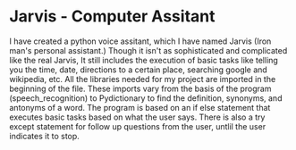 # Jarvis - Computer Assitant

I have created a python voice assitant, which I have named Jarvis (Iron man's personal assistant.) Though it isn't as sophisticated and complicated like the real Jarvis, It still includes the execution of basic tasks like telling you the time, date, directions to a certain place, searching google and wikipedia, etc. All the libraries needed for my project are imported in the beginning of the file. These imports vary from the basis of the program (speech_recognition) to Pydictionary to find the definition, synonyms, and antonyms of a word. The program is based on an if else statement that executes basic tasks based on what the user says. There is also a try except statement for follow up questions from the user, untlil the user indicates it to stop.
